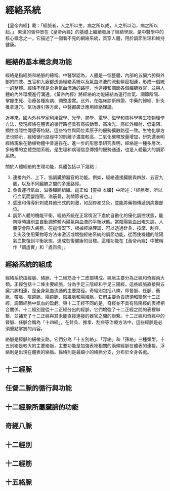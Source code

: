 # 經絡系統

【皇帝內經】載：「經脈者，人之所以生，病之所以成，人之所以治，病之所以起。」
東漢的張仲景在【皇帝內經】的基礎上繼續發展了經絡學說，是中醫學中的核心概念之一，它描述了一個看不見的網絡系統，貫穿人體，用於調節生理和維持健康。

## 經絡的基本概念與功能

經絡是指經脈和絡脈的總稱。中醫學認為，人體是一個整體，內部的五臟六腑與外部的四肢、五官和九竅都透過經絡系統以及氣血津液的流動緊密相連，形成一個統一的整體。經絡不僅是全身氣血流通的路徑，也連接和調節各個臟腑器官，並與人體的內外環境進行溝通。《黃帝內經》將經絡的功能總結為運行血氣、調節陰陽、掌握生死、治療各種疾病、調整虛實。此外，在臨床診斷辨證、中藥的歸經、針灸推拿選穴、氣功導引等方面，中醫都廣泛應用經絡理論。

近年來，國內外科學家利用聲學、光學、熱學、電學、磁學和核科學等生物物理學方法，發現經絡在體表的循行路徑具有高振動音、高冷光、高紅外輻射、低電阻、顯性或隱性傳感等特點，這些特性與同位素原子的優勢擴散路徑一致。生物化學方法也顯示，經絡循行路徑中的鈣離子濃度較高，二氧化碳釋放量增加，研究還表明經絡現象在動植物體中普遍存在。進一步的形態學研究表明，經絡是一種多層次、多結構的立體空間系統，是生理和病理信息傳播的優勢通道，也是人體最大的調節系統。

關於人體經絡的生理功能，具體包括以下幾點： 

1. 連接內外、上下，協調臟腑器官的功能。例如，經絡連接臟腑與四肢、五官九竅，以及不同臟腑之間的多重路徑。
2. 負責運行氣血，滋養臟腑組織。這正如【靈樞·本臟】中所述：「經脈者，所以行血氣而營陰陽，滋筋骨，利關節者也。」
3. 感應和傳導針刺或其他形式的刺激，如刮痧和艾灸，並能將藥物傳遞到病變部位。
4. 調節人體的機能平衡，經絡系統在正常情況下處於自動化的優化調控狀態，能夠隨時識別並自動調整體內陽氣與血液的平衡狀態。當陰陽氣血出現失調，人體便會陷入病態。在這情況下，根據經絡理論，可以透過針灸、按摩、刮痧、艾灸及使用藥物等方法來激活或增強經絡系統的調節功能，從而使機體的陰陽氣血恢復到平衡狀態，達成恢復健康的目標。這種功能在【黃帝內經】中被稱作「調虛實」和「處百病」。

## 經絡系統的組成

經絡系統由經脈、絡脈、十二經筋及十二皮部構成。經脈主要分為正經和奇經兩大類。正經包括十二條主要經脈，分為手足三陰經和手足三陽經，這些經脈直接與五臟六腑相連，是全身氣血流通的主要路徑。奇經則包括八條，即督脈、任脈、衝脈、帶脈、陰蹺脈、陽蹺脈、陰維脈和陽維脈，它們主要負責統領和聯繫十二正經，調節經脈中氣血的盈虧。與十二正經不同的是，奇經並不具有陰陽經的表裡相合關係。十二經別是從十二正經分出的經脈，它們增強了十二正經之間的表裡聯繫，並補充了十二正經與其未能直接連接的器官之間的聯繫。十二正經和奇經中的督脈、任脈合稱為「十四經」，在針灸、推拿、刮痧等治療方法中，這些經脈是必須重點掌握的內容。

絡脈是經脈的細微支路。它們分為「十五別絡」、「浮絡」和「孫絡」三種類型。十五別絡是較大的主要絡脈，主要功能是加強表裡相關的兩條經脈在體表的連接。浮絡則是出現在體表的絡脈。孫絡則是最細小的絡脈分支，分布於全身各處。

## 十二經脈

## 任督二脈的循行與功能

## 十二經脈所屬臟腑的功能

## 奇經八脈

## 十二經別

## 十二經筋

## 十五絡脈